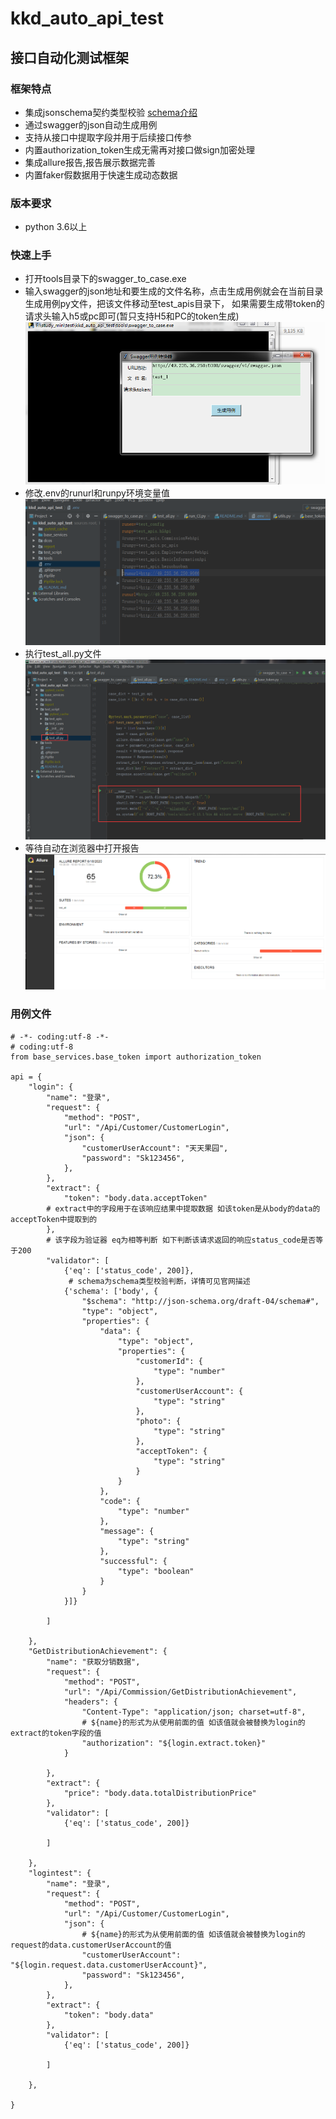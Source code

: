 # kkd_auto_api_test
## 接口自动化测试框架

### 框架特点
* 集成jsonschema契约类型校验 [schema介绍](https://www.cnblogs.com/youyouyunduo/p/11768439.html)
* 通过swagger的json自动生成用例
* 支持从接口中提取字段并用于后续接口传参
* 内置authorization_token生成无需再对接口做sign加密处理
* 集成allure报告,报告展示数据完善
* 内置faker假数据用于快速生成动态数据

### 版本要求
* python 3.6以上

### 快速上手
* 打开tools目录下的swagger_to_case.exe
* 输入swagger的json地址和要生成的文件名称，点击生成用例就会在当前目录生成用例py文件，把该文件移动至test_apis目录下，
如果需要生成带token的请求头输入h5或pc即可(暂只支持H5和PC的token生成)
![](./dcos/swagger_to_case.png)
* 修改.env的runurl和runpy环境变量值
![](./dcos/env.png)
* 执行test_all.py文件
![](./dcos/test_all.png)
* 等待自动在浏览器中打开报告
![](./dcos/allure.png)

### 用例文件
```
# -*- coding:utf-8 -*-
# coding:utf-8
from base_services.base_token import authorization_token

api = {
    "login": {
        "name": "登录",
        "request": {
            "method": "POST",
            "url": "/Api/Customer/CustomerLogin",
            "json": {
                "customerUserAccount": "天天果园",
                "password": "Sk123456",
            },
        },
        "extract": {
            "token": "body.data.acceptToken"
        # extract中的字段用于在该响应结果中提取数据 如该token是从body的data的acceptToken中提取到的
        },
        # 该字段为验证器 eq为相等判断 如下判断该请求返回的响应status_code是否等于200
        "validator": [
            {'eq': ['status_code', 200]},
             # schema为schema类型校验判断，详情可见官网描述
            {'schema': ['body', {
                "$schema": "http://json-schema.org/draft-04/schema#",
                "type": "object",
                "properties": {
                    "data": {
                        "type": "object",
                        "properties": {
                            "customerId": {
                                "type": "number"
                            },
                            "customerUserAccount": {
                                "type": "string"
                            },
                            "photo": {
                                "type": "string"
                            },
                            "acceptToken": {
                                "type": "string"
                            }
                        }
                    },
                    "code": {
                        "type": "number"
                    },
                    "message": {
                        "type": "string"
                    },
                    "successful": {
                        "type": "boolean"
                    }
                }
            }]}

        ]

    },
    "GetDistributionAchievement": {
        "name": "获取分销数据",
        "request": {
            "method": "POST",
            "url": "/Api/Commission/GetDistributionAchievement",
            "headers": {
                "Content-Type": "application/json; charset=utf-8",
                # ${name}的形式为从使用前面的值 如该值就会被替换为login的extract的token字段的值
                "authorization": "${login.extract.token}"
            }

        },
        "extract": {
            "price": "body.data.totalDistributionPrice"
        },
        "validator": [
            {'eq': ['status_code', 200]}

        ]

    },
    "logintest": {
        "name": "登录",
        "request": {
            "method": "POST",
            "url": "/Api/Customer/CustomerLogin",
            "json": {
                # ${name}的形式为从使用前面的值 如该值就会被替换为login的request的data.customerUserAccount的值
                "customerUserAccount": "${login.request.data.customerUserAccount}",
                "password": "Sk123456",
            },
        },
        "extract": {
            "token": "body.data"
        },
        "validator": [
            {'eq': ['status_code', 200]}

        ]

    },

}


```
